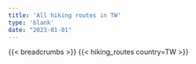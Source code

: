 ```yaml
---
title: 'All hiking routes in TW'
type: 'blank'
date: "2023-01-01"
---
```


{{< breadcrumbs >}}
{{< hiking_routes country=TW >}}
